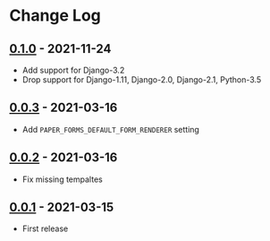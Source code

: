 # Change Log

## [0.1.0](https://github.com/dldevinc/paper-forms/tree/v0.1.0) - 2021-11-24
- Add support for Django-3.2
- Drop support for Django-1.11, Django-2.0, Django-2.1, Python-3.5

## [0.0.3](https://github.com/dldevinc/paper-forms/tree/v0.0.3) - 2021-03-16
- Add `PAPER_FORMS_DEFAULT_FORM_RENDERER` setting

## [0.0.2](https://github.com/dldevinc/paper-forms/tree/v0.0.2) - 2021-03-16
- Fix missing tempaltes

## [0.0.1](https://github.com/dldevinc/paper-forms/tree/v0.0.1) - 2021-03-15
- First release
